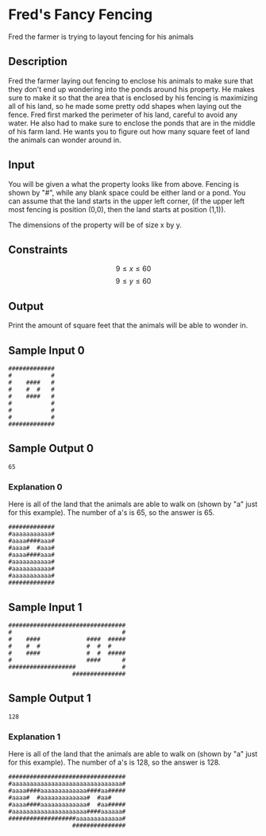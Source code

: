# Fred's Fancy Fencing

Fred the farmer is trying to layout fencing for his animals

## Description
Fred the farmer laying out fencing to enclose his animals to make sure that they don't end up wondering into the ponds around his property. He makes sure to make it so that the area that is enclosed by his fencing is maximizing all of his land, so he made some pretty odd shapes when laying out the fence. Fred first marked the perimeter of his land, careful to avoid any water. He also had to make sure to enclose the ponds that are in the middle of his farm land. He wants you to figure out how many square feet of land the animals can wonder around in.


## Input

You will be given a what the property looks like from above. Fencing is shown by "#", while any blank space could be either land or a pond. You can assume that the land starts in the upper left corner, (if the upper left most fencing is position (0,0), then the land starts at position (1,1)). 

The dimensions of the property will be of size x by y. 
## Constraints

$$ 9 \leq x \leq 60 $$
$$ 9 \leq y \leq 60 $$

## Output

Print the amount of square feet that the animals will be able to wonder in. 

## Sample Input 0

```
#############
#           #
#    ####   #
#    #  #   #
#    ####   #
#           #
#           #
#           #
#############

```
## Sample Output 0

```
65
```

### Explanation 0

Here is all of the land that the animals are able to walk on (shown by "a" just for this example). The number of a's is 65, so the answer is 65.   
```
#############
#aaaaaaaaaaa#
#aaaa####aaa#
#aaaa#  #aaa#
#aaaa####aaa#
#aaaaaaaaaaa#
#aaaaaaaaaaa#
#aaaaaaaaaaa#
#############
```
## Sample Input 1

```
#################################
#                               #
#    ####             ####  #####
#    #  #             #  #  #
#    ####             #  #  #####
#                     ####      #
###################             #
                  ###############

```
## Sample Output 1

```
128
```

### Explanation 1

Here is all of the land that the animals are able to walk on (shown by "a" just for this example). The number of a's is 128, so the answer is 128.
```
#################################
#aaaaaaaaaaaaaaaaaaaaaaaaaaaaaaa#
#aaaa####aaaaaaaaaaaaa####aa#####
#aaaa#  #aaaaaaaaaaaaa#  #aa#
#aaaa####aaaaaaaaaaaaa#  #aa#####
#aaaaaaaaaaaaaaaaaaaaa####aaaaaa#
###################aaaaaaaaaaaaa#
                  ###############
```